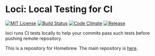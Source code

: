 # Loci: Local Testing for CI
[![MIT License](http://img.shields.io/badge/license-MIT-blue.svg?style=flat)](LICENSE)
[![Build Status](https://travis-ci.org/jkawamoto/loci.svg?branch=master)](https://travis-ci.org/jkawamoto/loci)
[![Code Climate](https://codeclimate.com/github/jkawamoto/loci/badges/gpa.svg)](https://codeclimate.com/github/jkawamoto/loci)
[![Release](https://img.shields.io/badge/release-0.1.4-lightgrey.svg)](https://github.com/jkawamoto/loci/releases/tag/v0.1.4)

loci runs CI tests locally to help your commits pass such tests
before pushing remote repository.

This is a repository for Homebrew.
The main repository is [here](https://github.com/jkawamoto/loci).
